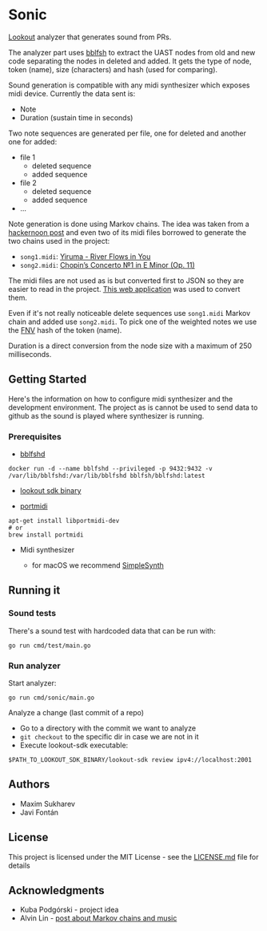 # Sonic

[Lookout](https://github.com/src-d/lookout) analyzer that generates sound from PRs.

The analyzer part uses [bblfsh](https://bblf.sh) to extract the UAST nodes from old and new code separating the nodes in deleted and added. It gets the type of node, token (name), size (characters) and hash (used for comparing).

Sound generation is compatible with any midi synthesizer which exposes midi device. Currently the data sent is:

* Note
* Duration (sustain time in seconds)

Two note sequences are generated per file, one for deleted and another one for added:

* file 1
  * deleted sequence
  * added sequence
* file 2
  * deleted sequence
  * added sequence
* ...

Note generation is done using Markov chains. The idea was taken from a [hackernoon post](https://hackernoon.com/generating-music-using-markov-chains-40c3f3f46405) and even two of its midi files borrowed to generate the two chains used in the project:

* `song1.midi`: [Yiruma - River Flows in You](https://github.com/omgimanerd/markov-music/blob/master/midi/river_flows.mid)
* `song2.midi`: [Chopin’s Concerto №1 in E Minor (Op. 11)](https://github.com/omgimanerd/markov-music/blob/master/midi/chopin_concerto_no1_e_minor_op11.mid)

The midi files are not used as is but converted first to JSON so they are easier to read in the project. [This web application](https://tonejs.github.io/MidiConvert/) was used to convert them.

Even if it's not really noticeable delete sequences use `song1.midi` Markov chain and added use `song2.midi`. To pick one of the weighted notes we use the [FNV](https://golang.org/pkg/hash/fnv/) hash of the token (name).

Duration is a direct conversion from the node size with a maximum of 250 milliseconds.

## Getting Started

Here's the information on how to configure midi synthesizer and the development environment. The project as is cannot be used to send data to github as the sound is played where synthesizer is running.

### Prerequisites

* [bblfshd](https://bblf.sh)

```
docker run -d --name bblfshd --privileged -p 9432:9432 -v /var/lib/bblfshd:/var/lib/bblfshd bblfsh/bblfshd:latest
```

* [lookout sdk binary](https://github.com/src-d/lookout/releases)

* [portmidi](http://portmedia.sourceforge.net/portmidi/)

```
apt-get install libportmidi-dev
# or
brew install portmidi
```

* Midi synthesizer

  - for macOS we recommend [SimpleSynth](http://notahat.com/simplesynth/)


## Running it

### Sound tests

There's a sound test with hardcoded data that can be run with:

```
go run cmd/test/main.go
```

### Run analyzer

Start analyzer:

```
go run cmd/sonic/main.go
```

Analyze a change (last commit of a repo)

* Go to a directory with the commit we want to analyze
* `git checkout` to the specific dir in case we are not in it
* Execute lookout-sdk executable:

```
$PATH_TO_LOOKOUT_SDK_BINARY/lookout-sdk review ipv4://localhost:2001
```

## Authors

* Maxim Sukharev
* Javi Fontán

## License

This project is licensed under the MIT License - see the [LICENSE.md](LICENSE.md) file for details

## Acknowledgments

* Kuba Podgórski - project idea
* Alvin Lin - [post about Markov chains and music](https://hackernoon.com/generating-music-using-markov-chains-40c3f3f46405)

